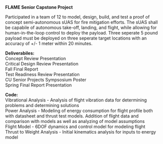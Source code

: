 **FLAME Senior Capstone Project**

Participated in a team of 12 to model, design, build, and test a proof of concept semi-autonomous sUAS for fire mitigation efforts. The sUAS shall be capabile of autonomous take-off, landing, and flight, while allowing for human-in-the-loop control to deploy the payload. Three seperate 5 pound payload must be deployed on three seperate target locations with an accuracy of +/- 1 meter within 20 minutes.  
  
**Deliverabiles:**  
Concept Review Presentation  
Critical Design Review Presentation  
Fall Final Report  
Test Readiness Review Presentation  
CU Senior Projects Sympsosium Poster  
Spring Final Report Presentation  

**Code:**  
Vibrational Analysis - Analysis of flight vibration data for determining problems and determining solutions  
Power Analysis - Modeling of energy consumption for flight profile both with datasheet and thrust test models. Addition of flight data and comparison with models as well as analyzing of model assumptions  
Flight Model - 6DOF dynamics and control model for modeling flight  
Thrust to Weight Analysis - Initial kinematics analysis for inputs to energy model  

